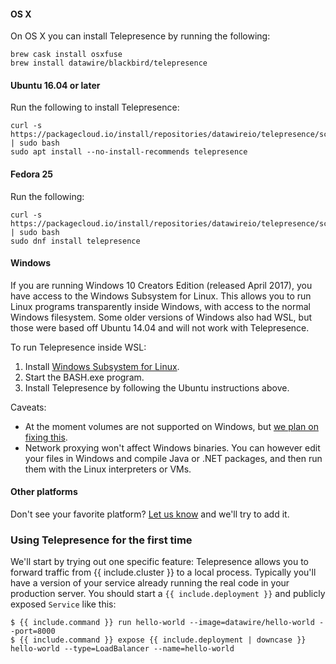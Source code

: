 #### OS X

On OS X you can install Telepresence by running the following:

```shell
brew cask install osxfuse
brew install datawire/blackbird/telepresence
```

#### Ubuntu 16.04 or later

Run the following to install Telepresence:

```shell
curl -s https://packagecloud.io/install/repositories/datawireio/telepresence/script.deb.sh | sudo bash
sudo apt install --no-install-recommends telepresence
```

#### Fedora 25

Run the following:

```shell
curl -s https://packagecloud.io/install/repositories/datawireio/telepresence/script.rpm.sh | sudo bash
sudo dnf install telepresence
```

#### Windows

If you are running Windows 10 Creators Edition (released April 2017), you have access to the Windows Subsystem for Linux.
This allows you to run Linux programs transparently inside Windows, with access to the normal Windows filesystem.
Some older versions of Windows also had WSL, but those were based off Ubuntu 14.04 and will not work with Telepresence.

To run Telepresence inside WSL:

1. Install [Windows Subsystem for Linux](https://msdn.microsoft.com/en-us/commandline/wsl/install_guide).
2. Start the BASH.exe program.
3. Install Telepresence by following the Ubuntu instructions above.

Caveats:

* At the moment volumes are not supported on Windows, but [we plan on fixing this](https://github.com/datawire/telepresence/issues/115).
* Network proxying won't affect Windows binaries.
  You can however edit your files in Windows and compile Java or .NET packages, and then run them with the Linux interpreters or VMs.

#### Other platforms

Don't see your favorite platform?
[Let us know](https://github.com/datawire/telepresence/issues/new) and we'll try to add it. 


### Using Telepresence for the first time

We'll start by trying out one specific feature: Telepresence allows you to forward traffic from {{ include.cluster }} to a local process.
Typically you'll have a version of your service already running the real code in your production server.
You should start a `{{ include.deployment }}` and publicly exposed `Service` like this:

```console
$ {{ include.command }} run hello-world --image=datawire/hello-world --port=8000
$ {{ include.command }} expose {{ include.deployment | downcase }} hello-world --type=LoadBalancer --name=hello-world
```



